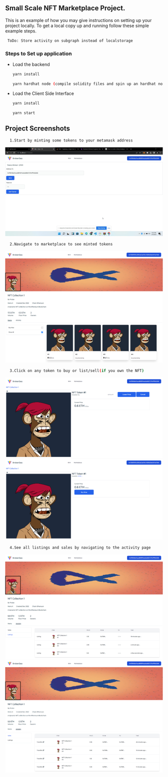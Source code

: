 ## Small Scale NFT Marketplace Project.



This is an example of how you may give instructions on setting up your project locally.
To get a local copy up and running follow these simple example steps.

 ```sh
  ToDo: Store activity on subgraph instead of localstorage
  ```

### Steps to Set up application

* Load the backend
  
  ```sh
  yarn install
  ```
   ```sh
  yarn hardhat node (compile solidity files and spin up an hardhat node)
  ```

* Load the Client Side Interface
  
  ```sh
  yarn install
  ```
  ```sh
  yarn start
  ```

## Project Screenshots
```sh
  1.Start by minting some tokens to your metamask address
```
![alt text](https://github.com/praise03/NFT-Marketplace/blob/main/client/Screenshots/Desktop-screenshot.png?raw=true)

```sh
  2.Navigate to marketplace to see minted tokens
```
![alt text](https://github.com/praise03/NFT-Marketplace/blob/main/client/Screenshots/collection.png?raw=true)

```sh
  3.Click on any token to buy or list/sell(if you own the NFT)
```
![alt text](https://github.com/praise03/NFT-Marketplace/blob/main/client/Screenshots/Token%202.png?raw=true)
![alt text](https://github.com/praise03/NFT-Marketplace/blob/main/client/Screenshots/Token%20Page.png?raw=true)

```sh
  4.See all listings and sales by navigating to the activity page
```
![alt text](https://github.com/praise03/NFT-Marketplace/blob/main/client/Screenshots/listings.png?raw=true)
![alt text](https://github.com/praise03/NFT-Marketplace/blob/main/client/Screenshots/sale.png?raw=true)
